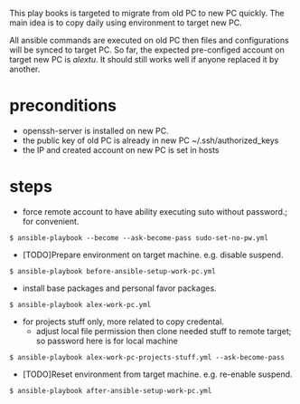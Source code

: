 This play books is targeted to migrate from old PC to new PC quickly.
The main idea is to copy daily using environment to target new PC.

All ansible commands are executed on old PC then files and configurations will be synced to target PC.
So far, the expected pre-configed account on target new PC is _alextu_.
It should still works well if anyone replaced it by another.

# preconditions

* openssh-server is installed on new PC.
* the public key of old PC is already in new PC ~/.ssh/authorized_keys
* the IP and created account on new PC is set in hosts

# steps

* force remote account to have ability executing suto without password.; for convenient.
```
$ ansible-playbook --become --ask-become-pass sudo-set-no-pw.yml    
```

* [TODO]Prepare environment on target machine. e.g. disable suspend.
```
$ ansible-playbook before-ansible-setup-work-pc.yml
```

* install base packages and personal favor packages.
```
$ ansible-playbook alex-work-pc.yml
```

* for projects stuff only, more related to copy credental.
  * adjust local file permission then clone needed stuff to remote target; so password here is for local machine
```
$ ansible-playbook alex-work-pc-projects-stuff.yml --ask-become-pass
```

* [TODO]Reset environment from target machine. e.g. re-enable suspend.
```
$ ansible-playbook after-ansible-setup-work-pc.yml
```
